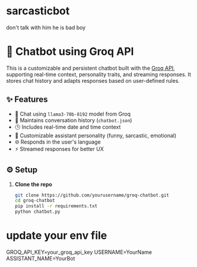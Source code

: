 # sarcasticbot
don't talk with him he is bad boy
# 🧠 Chatbot using Groq API

This is a customizable and persistent chatbot built with the [Groq API](https://groq.com/), supporting real-time context, personality traits, and streaming responses. It stores chat history and adapts responses based on user-defined rules.

## ✨ Features

- 💬 Chat using `llama3-70b-8192` model from Groq
- 🧠 Maintains conversation history (`chatbot.json`)
- 🕒 Includes real-time date and time context
- 🤖 Customizable assistant personality (funny, sarcastic, emotional)
- 🌐 Responds in the user's language
- ⚡ Streamed responses for better UX


## ⚙️ Setup

1. **Clone the repo**
   ```bash
   git clone https://github.com/yourusername/groq-chatbot.git
   cd groq-chatbot
   pip install -r requirements.txt
   python chatbot.py


# update your env file
GROQ_API_KEY=your_groq_api_key
USERNAME=YourName
ASSISTANT_NAME=YourBot


